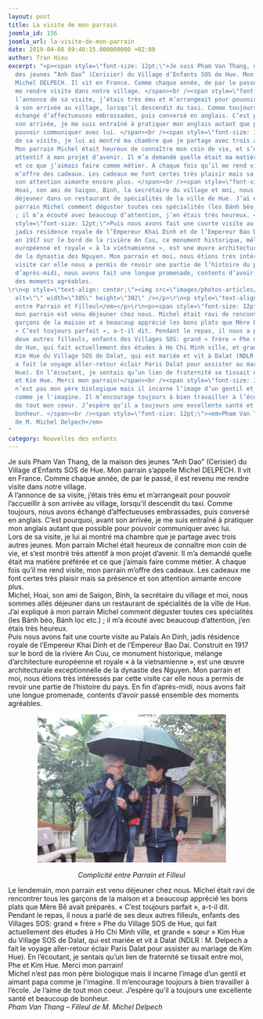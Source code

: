 ```yaml
---
layout: post
title: La visite de mon parrain
joomla_id: 156
joomla_url: la-visite-de-mon-parrain
date: 2019-04-08 09:40:15.000000000 +02:00
author: Tran Hieu
excerpt: "<p><span style=\"font-size: 12pt;\">Je suis Pham Van Thang, de la maison
  des jeunes “Anh Dao” (Cerisier) du Village d’Enfants SOS de Hue. Mon parrain s’appelle
  Michel DELPECH. Il vit en France. Comme chaque année, de par le passé, il est revenu
  me rendre visite dans notre village. </span><br /><span style=\"font-size: 12pt;\">A
  l’annonce de sa visite, j’étais très ému et m’arrangeait pour pouvoir l’accueillir
  à son arrivée au village, lorsqu’il descendit du taxi. Comme toujours, nous avons
  échangé d’affectueuses embrassades, puis conversé en anglais. C’est pourquoi, avant
  son arrivée, je me suis entraîné à pratiquer mon anglais autant que possible pour
  pouvoir communiquer avec lui. </span><br /><span style=\"font-size: 12pt;\">Lors
  de sa visite, je lui ai montré ma chambre que je partage avec trois autres jeunes.
  Mon parrain Michel était heureux de connaître mon coin de vie, et s’est montré très
  attentif à mon projet d’avenir. Il m’a demandé quelle était ma matière préférée
  et ce que j’aimais faire comme métier. A chaque fois qu’il me rend visite, mon parrain
  m’offre des cadeaux. Les cadeaux me font certes très plaisir mais sa présence et
  son attention aimante encore plus. </span><br /><span style=\"font-size: 12pt;\">Michel,
  Hoai, son ami de Saigon, Binh, la secrétaire du village et moi, nous sommes allés
  déjeuner dans un restaurant de spécialités de la ville de Hue. J’ai expliqué à mon
  parrain Michel comment déguster toutes ces spécialités (les Bánh bèo, Bánh lọc etc.)
  ; il m’a écouté avec beaucoup d’attention, j’en étais très heureux. </span><br /><span
  style=\"font-size: 12pt;\">Puis nous avons fait une courte visite au Palais An Dinh,
  jadis résidence royale de l’Empereur Khai Dinh et de l’Empereur Bao Dai. Construit
  en 1917 sur le bord de la rivière An Cuu, ce monument historique, mélange d’architecture
  européenne et royale « à la vietnamienne », est une œuvre architecturale exceptionnelle
  de la dynastie des Nguyen. Mon parrain et moi, nous étions très intéressés par cette
  visite car elle nous a permis de revoir une partie de l’histoire du pays. En fin
  d’après-midi, nous avons fait une longue promenade, contents d’avoir passé ensemble
  des moments agréables.
\r\n<p style=\"text-align: center;\"><img src=\"images/photos-articles/nouvelles_enfants/legay/legay9.jpg\"
  alt=\"\" width=\"385\" height=\"302\" /></p>\r\n<p style=\"text-align: center;\"><em>Complicité
  entre Parrain et Filleul</em></p>\r\n<p><span style=\"font-size: 12pt;\">Le lendemain,
  mon parrain est venu déjeuner chez nous. Michel était ravi de rencontrer tous les
  garçons de la maison et a beaucoup apprécié les bons plats que Mère Bê avait préparés.
  « C’est toujours parfait », a-t-il dit. Pendant le repas, il nous a parlé de ses
  deux autres filleuls, enfants des Villages SOS: grand « frère » Phe du Village SOS
  de Hue, qui fait actuellement des études à Ho Chi Minh ville, et grande « sœur »
  Kim Hue du Village SOS de Dalat, qui est mariée et vit à Dalat (NDLR : M. Delpech
  a fait le voyage aller-retour éclair Paris Dalat pour assister au mariage de Kim
  Hue). En l’écoutant, je sentais qu’un lien de fraternité se tissait entre moi, Phe
  et Kim Hue. Merci mon parrain!</span><br /><span style=\"font-size: 12pt;\">Michel
  n’est pas mon père biologique mais il incarne l’image d’un gentil et aimant papa
  comme je l'imagine. Il m’encourage toujours à bien travailler à l’école. Je l’aime
  de tout mon coeur. J’espère qu’il a toujours une excellente santé et beaucoup de
  bonheur. </span><br /><span style=\"font-size: 12pt;\"><em>Pham Van Thang – Filleul
  de M. Michel Delpech</em>
"
category: Nouvelles des enfants
---
```

<p>Je suis Pham Van Thang, de la maison des jeunes “Anh Dao” (Cerisier) du Village d’Enfants SOS de Hue. Mon parrain s’appelle Michel DELPECH. Il vit en France. Comme chaque année, de par le passé, il est revenu me rendre visite dans notre village. </span><br />A l’annonce de sa visite, j’étais très ému et m’arrangeait pour pouvoir l’accueillir à son arrivée au village, lorsqu’il descendit du taxi. Comme toujours, nous avons échangé d’affectueuses embrassades, puis conversé en anglais. C’est pourquoi, avant son arrivée, je me suis entraîné à pratiquer mon anglais autant que possible pour pouvoir communiquer avec lui. </span><br />Lors de sa visite, je lui ai montré ma chambre que je partage avec trois autres jeunes. Mon parrain Michel était heureux de connaître mon coin de vie, et s’est montré très attentif à mon projet d’avenir. Il m’a demandé quelle était ma matière préférée et ce que j’aimais faire comme métier. A chaque fois qu’il me rend visite, mon parrain m’offre des cadeaux. Les cadeaux me font certes très plaisir mais sa présence et son attention aimante encore plus. </span><br />Michel, Hoai, son ami de Saigon, Binh, la secrétaire du village et moi, nous sommes allés déjeuner dans un restaurant de spécialités de la ville de Hue. J’ai expliqué à mon parrain Michel comment déguster toutes ces spécialités (les Bánh bèo, Bánh lọc etc.) ; il m’a écouté avec beaucoup d’attention, j’en étais très heureux. </span><br />Puis nous avons fait une courte visite au Palais An Dinh, jadis résidence royale de l’Empereur Khai Dinh et de l’Empereur Bao Dai. Construit en 1917 sur le bord de la rivière An Cuu, ce monument historique, mélange d’architecture européenne et royale « à la vietnamienne », est une œuvre architecturale exceptionnelle de la dynastie des Nguyen. Mon parrain et moi, nous étions très intéressés par cette visite car elle nous a permis de revoir une partie de l’histoire du pays. En fin d’après-midi, nous avons fait une longue promenade, contents d’avoir passé ensemble des moments agréables.

<p style="text-align: center;"><img src="/assets/images/photos-articles/nouvelles_enfants/legay/legay9.jpg" alt="" width="385" height="302" /></p>
<p style="text-align: center;"><em>Complicité entre Parrain et Filleul</em></p>
<p>Le lendemain, mon parrain est venu déjeuner chez nous. Michel était ravi de rencontrer tous les garçons de la maison et a beaucoup apprécié les bons plats que Mère Bê avait préparés. « C’est toujours parfait », a-t-il dit. Pendant le repas, il nous a parlé de ses deux autres filleuls, enfants des Villages SOS: grand « frère » Phe du Village SOS de Hue, qui fait actuellement des études à Ho Chi Minh ville, et grande « sœur » Kim Hue du Village SOS de Dalat, qui est mariée et vit à Dalat (NDLR : M. Delpech a fait le voyage aller-retour éclair Paris Dalat pour assister au mariage de Kim Hue). En l’écoutant, je sentais qu’un lien de fraternité se tissait entre moi, Phe et Kim Hue. Merci mon parrain!</span><br />Michel n’est pas mon père biologique mais il incarne l’image d’un gentil et aimant papa comme je l'imagine. Il m’encourage toujours à bien travailler à l’école. Je l’aime de tout mon coeur. J’espère qu’il a toujours une excellente santé et beaucoup de bonheur. </span><br /><em>Pham Van Thang – Filleul de M. Michel Delpech</em>

